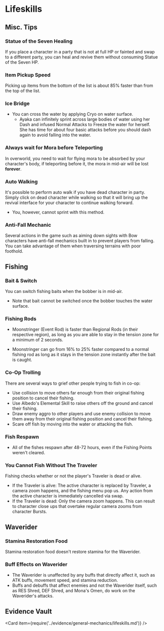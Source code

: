 # Lifeskills

## Misc. Tips

### Statue of the Seven Healing

If you place a character in a party that is not at full HP or fainted and swap to a different party, you can heal and revive them without consuming Statue of the Seven HP.

### Item Pickup Speed

Picking up items from the bottom of the list is about 85% faster than from the top of the list.

### Ice Bridge

* You can cross the water by applying Cryo on water surface.
  * Ayaka can infinitely sprint across large bodies of water using her Dash and infused Normal Attacks to Freeze the water for herself. She has time for about four basic attacks before you should dash again to avoid falling into the water.

### Always wait for Mora before Teleporting

In overworld, you need to wait for flying mora to be absorbed by your character's body, if teleporting before it, the mora in mid-air will be lost **forever**.

### Auto Walking

It's possible to perform auto walk if you have dead character in party. Simply click on dead character while walking so that it will bring up the revival interface for your character to continue walking forward.

* You, however, cannot sprint with this method.

### Anti-Fall Mechanic

Several actions in the game such as aiming down sights with Bow characters have anti-fall mechanics built in to prevent players from falling. You can take advantage of them when traversing terrains with poor foothold.

## Fishing

### Bait & Switch

You can switch fishing baits when the bobber is in mid-air.

* Note that bait cannot be switched once the bobber touches the water surface.

### Fishing Rods

* Moonstringer (Event Rod) is faster than Regional Rods (in their respective region), as long as you are able to stay in the tension zone for a minimum of 2 seconds.

* Moonstringer can go from 16% to 25% faster compared to a normal fishing rod as long as it stays in the tension zone instantly after the bait is caught.

### Co-Op Trolling

There are several ways to grief other people trying to fish in co-op:

* Use collision to move others far enough from their original fishing position to cancel their fishing.
* Use Albedo's Elemental Skill to raise others off the ground and cancel their fishing.
* Draw enemy aggro to other players and use enemy collision to move them away from their original fishing position and cancel their fishing.
* Scare off fish by moving into the water or attacking the fish.

### Fish Respawn

* All of the fishes respawn after 48-72 hours, even if the Fishing Points weren't cleared.

### You Cannot Fish Without The Traveler

Fishing checks whether or not the player's Traveler is dead or alive.

* If the Traveler is alive: The active character is replaced by Traveler, a camera zoom happens, and the fishing menu pop us. Any action from the active character is immediately cancelled via swap.
* If the Traveler is dead: Only the camera zoom happens. This can result to character close ups that overtake regular camera zooms from character Bursts.

## Waverider

### Stamina Restoration Food

Stamina restoration food doesn't restore stamina for the Waverider.

### Buff Effects on Waverider

* The Waverider is unaffected by any buffs that directly affect it, such as ATK buffs, movement speed, and stamina reduction.
* Buffs and debuffs that affect enemies and not the Waverider itself, such as RES Shred, DEF Shred, and Mona's Omen, do work on the Waverider's attacks.

## Evidence Vault

<Card item={require('../evidence/general-mechanics/lifeskills.md')} />
